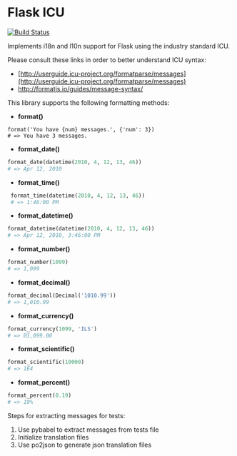 Flask ICU
=========

[![Build Status](https://travis-ci.org/beavyHQ/flask-icu.svg?branch=retrofit-for-pyicu)](https://travis-ci.org/beavyHQ/flask-icu)

Implements i18n and l10n support for Flask using the industry standard
ICU.

Please consult these links in order to better understand ICU syntax:  
* [http://userguide.icu-project.org/formatparse/messages](http://userguide.icu-project.org/formatparse/messages)
* http://formatjs.io/guides/message-syntax/

This library supports the following formatting methods:

   * **format()**
 ```
 format('You have {num} messages.', {'num': 3})
 # => You have 3 messages.
 ```
   * **format_date()**  
 ```python
 format_date(datetime(2010, 4, 12, 13, 46))
 # => Apr 12, 2010
 ```
   * **format_time()**  
```python
 format_time(datetime(2010, 4, 12, 13, 46))
 # => 1:46:00 PM
 ```
   * **format_datetime()**   
 ```python
 format_datetime(datetime(2010, 4, 12, 13, 46))
 # => Apr 12, 2010, 3:46:00 PM
 ```
   * **format_number()**  
 ```python
 format_number(1099)
 # => 1,099
 ```
   * **format_decimal()**  
 ```python
 format_decimal(Decimal('1010.99'))
 # => 1,010.99
 ```
   * **format_currency()**  
 ```python
 format_currency(1099, 'ILS')
 # => ₪1,099.00
 ```
   * **format_scientific()**
 ```python
 format_scientific(10000)
 # => 1E4
 ```
   * **format_percent()**  
 ```python
 format_percent(0.19)
 # => 19%
 ```


Steps for extracting messages for tests:  
1. Use pybabel to extract messages from tests file   
2. Initialize translation files  
3. Use po2json to generate json translation files  
